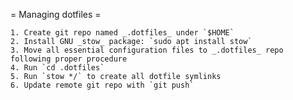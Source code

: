 = Managing dotfiles =

    1. Create git repo named _.dotfiles_ under `$HOME`
    2. Install GNU _stow_ package: `sudo apt install stow`
    3. Move all essential configuration files to _.dotfiles_ repo following proper procedure
    4. Run `cd .dotfiles`
    5. Run `stow */` to create all dotfile symlinks
    6. Update remote git repo with `git push`
